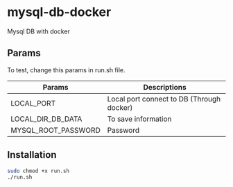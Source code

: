# mysql-db-docker
Mysql DB with docker
## Params
To test, change this params in run.sh file.

| Params  | Descriptions |
| ------------- | ------------- |
| LOCAL_PORT | Local port connect to DB (Through docker)  |
| LOCAL_DIR_DB_DATA  | To save information  |
| MYSQL_ROOT_PASSWORD  | Password  |
## Installation
```bash
sudo chmod +x run.sh
./run.sh
```